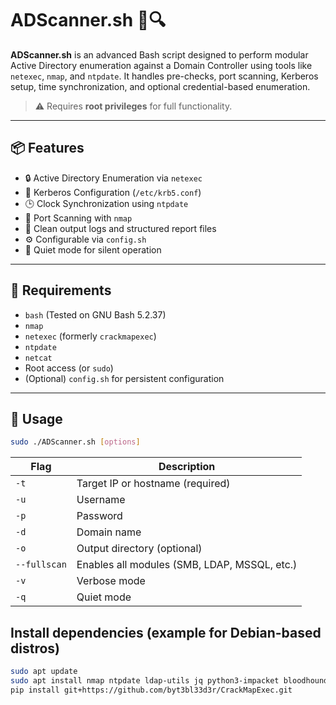 # ADScanner.sh 🧠🔍

**ADScanner.sh** is an advanced Bash script designed to perform modular Active Directory enumeration against a Domain Controller using tools like `netexec`, `nmap`, and `ntpdate`. It handles pre-checks, port scanning, Kerberos setup, time synchronization, and optional credential-based enumeration.

> ⚠️ Requires **root privileges** for full functionality.

---

## 📦 Features

- 🔒 Active Directory Enumeration via `netexec`
- 🔐 Kerberos Configuration (`/etc/krb5.conf`)
- 🕒 Clock Synchronization using `ntpdate`
- 🚪 Port Scanning with `nmap`
- 📄 Clean output logs and structured report files
- ⚙️ Configurable via `config.sh`
- 💬 Quiet mode for silent operation

---

## 🧰 Requirements

- `bash` (Tested on GNU Bash 5.2.37)
- `nmap`
- `netexec` (formerly `crackmapexec`)
- `ntpdate`
- `netcat`
- Root access (or `sudo`)
- (Optional) `config.sh` for persistent configuration

---

## 🚀 Usage

```bash
sudo ./ADScanner.sh [options]
```

| Flag         | Description                                  |
| ------------ | -------------------------------------------- |
| `-t`         | Target IP or hostname (required)             |
| `-u`         | Username                                     |
| `-p`         | Password                                     |
| `-d`         | Domain name                                  |
| `-o`         | Output directory (optional)                  |
| `--fullscan` | Enables all modules (SMB, LDAP, MSSQL, etc.) |
| `-v`         | Verbose mode                                 |
| `-q`         | Quiet mode                                   |

## Install dependencies (example for Debian-based distros)
```bash
sudo apt update
sudo apt install nmap ntpdate ldap-utils jq python3-impacket bloodhound-python
pip install git+https://github.com/byt3bl33d3r/CrackMapExec.git
```

